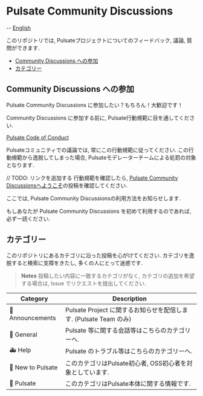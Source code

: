 # Pulsate Community Discussions

-- [English](./README.md)

このリポジトリでは, Pulsateプロジェクトについてのフィードバック, 議論, 質問ができます.

- [Community Discussions への参加](#community-discussions-への参加)
- [カテゴリー](#カテゴリー)

## Community Discussions への参加

Pulsate Community Discussions に参加したい？もちろん！大歓迎です！

Community Discussions に参加する前に, Pulsate行動規範に目を通してください.

[Pulsate Code of Conduct][code-of-conduct]

Pulsateコミュニティでの議論では, 常にこの行動規範に従ってください.
この行動規範から逸脱してしまった場合, Pulsateモデレーターチームによる処罰の対象となります.

// TODO: リンクを追加する
行動規範を確認したら, [Pulsate Community Discussionsへようこそ]()の投稿を確認してください.

ここでは, Pulsate Community Discussionsの利用方法をお知らせします.

もしあなたが Pulsate Community Discussions を初めて利用するのであれば, 必ず一読ください.

## カテゴリー

このリポジトリにあるカテゴリに沿った投稿を心がけてください.
カテゴリを逸脱すると検索に支障をきたし, 多くの人にとって迷惑です.

> **Notes**
> 投稿したい内容に一致するカテゴリがなく, カテゴリの追加を希望する場合は, Issue でリクエストを提出してください.

| Category          | Description                                                                                                     |
| ----------------- | --------------------------------------------------------------------------------------------------------------- |
| 📣 Announcements  | Pulsate Project に関するお知らせを配信します. (Pulsate Team のみ)                                                 |
| 💬 General        | Pulsate 等に関する会話等はこちらのカテゴリーへ.                                                    |
| 🚑 Help           | Pulsate のトラブル等はこちらのカテゴリーへ.                              |
| 👶 New to Pulsate | このカテゴリはPulsate初心者, OSS初心者を対象としています. |
| 💙 Pulsate | このカテゴリはPulsate本体に関する情報です. |

[code-of-conduct]: https://github.com/pulsate-dev/.github/blob/main/CODE_OF_CONDUCT.md

